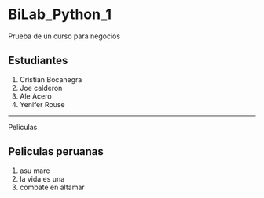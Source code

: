 # BiLab_Python_1
Prueba de un curso para negocios 
## Estudiantes
1. Cristian Bocanegra
2. Joe calderon
3. Ale Acero
4. Yenifer Rouse

------------------------------

Peliculas 
## Peliculas peruanas
1. asu mare 
2. la vida es una 
3. combate en altamar 
